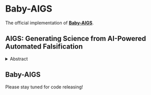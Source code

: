 # Baby-AIGS

The official implementation of [**Baby-AIGS**](https://agent-force.github.io/AIGS/). 

## AIGS: Generating Science from AI-Powered Automated Falsification

<details><summary>Abstract</summary>

Rapid development of artificial intelligence has drastically accelerated the development of scientific discovery. Trained with large-scale observation data, deep neural networks extract the underlying patterns in an end-to-end manner and assist human researchers with highly-precised predictions in unseen scenarios. The recent rise of Large Language Models (LLMs) and the empowered autonomous agents enable scientists to gain help through interaction in different stages of their research, including but not limited to literature review, research ideation, idea implementation, and academic writing. However, AI researchers instantiated by foundation model empowered agents with full-process autonomy are still in their infancy. In this paper, we study ***AI-Generated Science*** (AIGS), where agents independently and autonomously complete the entire research process and discover scientific laws. By revisiting the definition of scientific research ([Popper, 1935](https://archive.org/details/logicofscientifi0000popp_s7y7)), we argue that *falsification* is the essence of both human research process and the design of an AIGS system. Through the lens of *falsification*, prior systems attempting towards AI-Generated Science either lack the part in their design, or rely heavily on existing verification engines that narrow the use in specialized domains. In this work, we propose **Baby-AIGS** as a baby-step demonstration of a full-process AIGS system, which is a multi-agent system with agents in roles representing key research process. By introducing FalsificationAgent, which identify and then verify possible scientific discoveries, we empower the system with explicit ***falsification***. Experiments on three tasks preliminarily show that Baby-AIGS could produce meaningful scientific discoveries, though not on par with experienced human researchers. Finally, we discuss on the limitations of current Baby-AIGS, actionable insights, and related ethical issues in detail.

</details>

## Baby-AIGS

Please stay tuned for code releasing!
